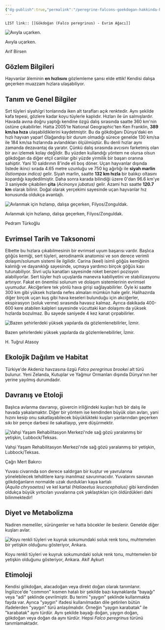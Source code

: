 ```yaml
---
{"dg-publish":true,"permalink":"/peregrine-falcons-goekdogan-hakkinda-hersey/peregrine-falcons-psikoloji-ve-oezellikleri/18-goekdogan-falco-peregrinus-evrim-agaci/"}
---
```


`LIST link:: [[Gökdoğan (Falco peregrinus) - Evrim Ağacı]] `


![Avıyla uçarken.](https://cdn.evrimagaci.org/l5v392blo1xd78QiZNlZO8HIu5w=/825x0/filters:format(webp)/storage.evrimagaci.org%2Fold%2Fcontent_media%2F9cbeb2588e1f3afa39d3b5a8dce339f6.jpg)

Avıyla uçarken.

Arif Birsen

## Gözlem Bilgileri

Hayvanlar âleminin **en hızlısını** gözlemleme şansı elde ettik! Kendisi dalışa geçerken muazzam hızlara ulaşabiliyor.

## Tanım ve Genel Bilgiler

Sırt tüyleri siyah/gri tonlarında iken alt tarafları açık renktedir. Aynı şekilde kafa tepesi, gözlere kadar koyu tüylerle kaplıdır. Hızları ile ün salmışlardır. Havada avına doğru yaptığı kendine özgü dalış sırasında saatte 360 km'nin üstüne çıkabilirler. Hatta 2005'te National Geographic'ten Ken Franklin, **389 km/sa hıza** ulaşabildiklerini kaydetmiştir. Bu da gökdoğanı Dünya'daki en hızlı hayvan yapar! Olağandışı bir durum olmadığı sürece genelde 130 km/sa ile 184 km/sa hızlarında avlandıkları ölçülmüştür. Bu denli hızlar aynı zamanda dezavantaj da yaratır. Çünkü dalış sırasında avcısını farketmiş olan bir avı izlemek kolay değildir. Bu yüzden kullandığı yöntem ne olursa olsun gökdoğan da diğer etçil canlılar gibi yüzde yirmilik bir başarı oranına sahiptir. Yani 10 saldırının 8'inde eli boş döner. Uçan hayvanlar dışında listede ikinci sırada 4.65 metre uzunluğu ve 750 kg ağırlığı ile **siyah marlin** _(Istiompax indica)_ gelir. Siyah marlin, saatte **132 km hızla** bir balıkçı oltasını kopardığı kaydedilmiştir. Daha sonra karada bilindiği üzere 0'dan 96.6 km'ye 3 saniyede çıkabilen **çita** (_Acinonyx jubatus)_ gelir. Azami hızı saatte **120.7 km** olarak bilinir. Doğal olarak yerçekimi sayesinde uçan hayvanlar hız konusunda oldukça avantajlı.

![Avlanmak için hızlanıp, dalışa geçerken, Filyos/Zonguldak.](https://cdn.evrimagaci.org/HojceBau7Run9_Qt_SLu978QV98=/825x0/filters:format(webp)/storage.evrimagaci.org%2Fold%2Fcontent_media%2Fb81241eb3d95599312be870856eb3de0.jpg)

Avlanmak için hızlanıp, dalışa geçerken, Filyos/Zonguldak.

Pedram Türkoğlu

## Evrimsel Tarih ve Taksonomi

Elbette bu hızlara çıkabilmesinin bir evrimsel uyum başarısı vardır. Başlıca göğüs kemiği, sert tüyleri, aerodinamik anatomisi ve son derece verimli dolaşım/solunum sistemi ile ilgilidir. Carina (keel) isimli göğüs kemiğinin kalınlığı ve dayanıklığı sayesinde, uçmaya yardımcı birçok göğüs kası tutunabiliyor. Sivri uçlu kanatları sayesinde roket benzeri pozisyon alabiliyorlar. Sert tüyler hızlı uçuşlarda manevra kabiliyetini ve stabilizasyonu artırıyor. Fakat en önemlisi solunum ve dolaşım sistemlerinin evrimsel uyumudur. Akciğerlere tek yönlü hava girişi sağlayabilirler. Öyle ki saatte 300 km gibi yüksek hızlarda nefes almaları mümkün hale gelir. Halihazırda diğer birçok uçan kuş gibi hava keseleri bulunduğu için akciğerler, ekspirasyon (soluk verme) sırasında havasız kalmaz. Ayrıca dakikada 400-600 kere atabilen kalpleri sayesinde vücuttaki kan dolaşımı da yüksek hızlarda bozulmaz. Bu sayede saniyede 4 kez kanat çırpabilirler.

![Bazen şehirlerdeki yüksek yapılarda da gözlemlenebilirler, İzmir.](https://cdn.evrimagaci.org/8copqRJm-WTiU5qFGDcbLKyfkiI=/825x0/filters:format(webp)/storage.evrimagaci.org%2Fold%2Fcontent_media%2F27995efd6538a5f1eca4c0da395d5b91.jpg)

Bazen şehirlerdeki yüksek yapılarda da gözlemlenebilirler, İzmir.

H. Tuğrul Atasoy

## Ekolojik Dağılım ve Habitat

Türkiye'de Akdeniz havzasına özgü _Falco peregrinus brookei_ alt türü bulunur. Yeni Zelanda, Kutuplar ve Yağmur Ormanları dışında Dünya'nın her yerine yayılmış durumdadır.

## Davranış ve Etoloji

Başlıca avlanma davranışı, güvercin iriliğindeki kuşları hızlı bir dalış ile havada yakalamaktır. Diğer bir yöntem ise kendinden büyük olan avları, yani hızını kesip onu sakatlayabilecek büyüklükteki kuşları yanlarından geçerken sıkı bir pençe darbesi ile sakatlayıp, yere düşürmektir. 

![Vahşi Yaşam Rehabilitasyon Merkezi'nde sağ gözü yaralanmış bir yetişkin, Lubbock/Teksas.](https://cdn.evrimagaci.org/5C2Tmva9oiympSFxTjjfLaYaThM=/825x0/filters:format(webp)/storage.evrimagaci.org%2Fold%2Fcontent_media%2F056fb89fb463ee9e61966d3f62c31dd5.jpg)

Vahşi Yaşam Rehabilitasyon Merkezi'nde sağ gözü yaralanmış bir yetişkin, Lubbock/Teksas.

Çağrı Mert Bakırcı

Yuvası civarında son derece saldırgan bir kuştur ve yavrularına yönelebilecek tehditlere karşı inanılmaz savunmacıdır. Yuvalarını savunan gökdoğanların normalde uzak durdukları kaya kartalı (_Aquila chrysaetos)_ ve kel kartal _(Haliaeetus leucocephalus)_ gibi kendinden oldukça büyük yırtıcıları yuvalarına çok yaklaştıkları için öldürdükleri dahi bilinmektedir!

## Diyet ve Metabolizma

Nadiren memeliler, sürüngenler ve hatta böcekler ile beslenir. Genelde diğer kuşları avlar.

![Koyu renkli tüyleri ve kuyruk sokumundaki soluk renk tonu, muhtemelen bir yetişkin olduğunu gösteriyor, Ankara.](https://cdn.evrimagaci.org/ofK9zaJZ35zTIvJKD1qX0KTcynE=/825x0/filters:format(webp)/storage.evrimagaci.org%2Fold%2Fcontent_media%2F2313fa8488476b439ccb06f3596011cd.jpg)

Koyu renkli tüyleri ve kuyruk sokumundaki soluk renk tonu, muhtemelen bir yetişkin olduğunu gösteriyor, Ankara. Akif Aykurt

## Etimoloji

Kendisi gökdoğan, alacadoğan veya direkt doğan olarak tanımlanır. İngilizce'de "common" kısmen hatalı bir şekilde bazı kaynaklarda "bayağı" veya "adi" şeklinde çevrilmiştir. Bu terimi "yaygın" şeklinde kullanmakta fayda var. Ayrıca "yaygın" ifadesi kullanılmadan dile getirilen bütün ifadelerden "yaygın" türü anlaşılmalıdır. Örneğin "yaygın karabatak" ile "karabatak" aynı türdür. Aynı şekilde bayağı doğan, yaygın doğan, gökdoğan veya doğan da aynı türdür. Hepsi _Falco peregrinus_ türünü tanımlamaktadır.

